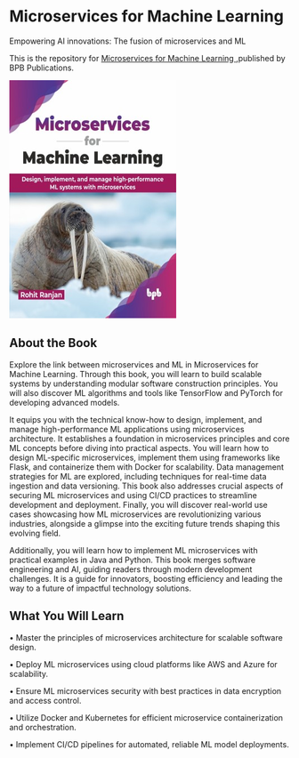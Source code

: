 # Microservices for Machine Learning

Empowering AI innovations: The fusion of microservices and ML

This is the repository for [Microservices for Machine Learning
](https://bpbonline.com/products/microservices-for-machine-learning?variant=43559038582984),published by BPB Publications.

<img src="9789355516886.jpg">

## About the Book
Explore the link between microservices and ML in Microservices for Machine Learning. Through this book, you will learn to build scalable systems by understanding modular software construction principles. You will also discover ML algorithms and tools like TensorFlow and PyTorch for developing advanced models.

It equips you with the technical know-how to design, implement, and manage high-performance ML applications using microservices architecture. It establishes a foundation in microservices principles and core ML concepts before diving into practical aspects. You will learn how to design ML-specific microservices, implement them using frameworks like Flask, and containerize them with Docker for scalability. Data management strategies for ML are explored, including techniques for real-time data ingestion and data versioning. This book also addresses crucial aspects of securing ML microservices and using CI/CD practices to streamline development and deployment. Finally, you will discover real-world use cases showcasing how ML microservices are revolutionizing various industries, alongside a glimpse into the exciting future trends shaping this evolving field.

Additionally, you will learn how to implement ML microservices with practical examples in Java and Python. This book merges software engineering and AI, guiding readers through modern development challenges. It is a guide for innovators, boosting efficiency and leading the way to a future of impactful technology solutions.

## What You Will Learn
• Master the principles of microservices architecture for scalable software design.

• Deploy ML microservices using cloud platforms like AWS and Azure for scalability. 

• Ensure ML microservices security with best practices in data encryption and access control.

• Utilize Docker and Kubernetes for efficient microservice containerization and orchestration.

• Implement CI/CD pipelines for automated, reliable ML model deployments. 
